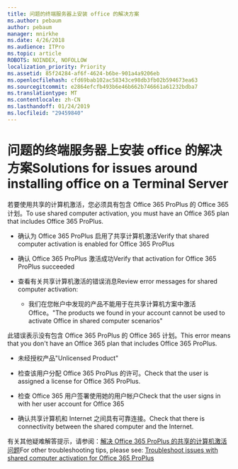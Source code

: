 ```yaml
---
title: 问题的终端服务器上安装 office 的解决方案
ms.author: pebaum
author: pebaum
manager: mnirkhe
ms.date: 4/26/2018
ms.audience: ITPro
ms.topic: article
ROBOTS: NOINDEX, NOFOLLOW
localization_priority: Priority
ms.assetid: 85f24284-af6f-4624-b6be-901a4a9206eb
ms.openlocfilehash: cfd69bab102ac58343ce98db3fb02b594673ea63
ms.sourcegitcommit: e2864efcfb493b6e46b662b746661a61232bdba7
ms.translationtype: MT
ms.contentlocale: zh-CN
ms.lasthandoff: 01/24/2019
ms.locfileid: "29459840"
---
```

# <a name="solutions-for-issues-around-installing-office-on-a-terminal-server"></a><span data-ttu-id="4d639-102">问题的终端服务器上安装 office 的解决方案</span><span class="sxs-lookup"><span data-stu-id="4d639-102">Solutions for issues around installing office on a Terminal Server</span></span>

<span data-ttu-id="4d639-103">若要使用共享的计算机激活，您必须具有包含 Office 365 ProPlus 的 Office 365 计划。</span><span class="sxs-lookup"><span data-stu-id="4d639-103">To use shared computer activation, you must have an Office 365 plan that includes Office 365 ProPlus.</span></span>
  
- <span data-ttu-id="4d639-104">确认为 Office 365 ProPlus 启用了共享计算机激活</span><span class="sxs-lookup"><span data-stu-id="4d639-104">Verify that shared computer activation is enabled for Office 365 ProPlus</span></span>
    
- <span data-ttu-id="4d639-105">确认 Office 365 ProPlus 激活成功</span><span class="sxs-lookup"><span data-stu-id="4d639-105">Verify that activation for Office 365 ProPlus succeeded</span></span>
    
- <span data-ttu-id="4d639-106">查看有关共享计算机激活的错误消息</span><span class="sxs-lookup"><span data-stu-id="4d639-106">Review error messages for shared computer activation:</span></span>
    
  - <span data-ttu-id="4d639-107">我们在您帐户中发现的产品不能用于在共享计算机方案中激活 Office。</span><span class="sxs-lookup"><span data-stu-id="4d639-107">"The products we found in your account cannot be used to activate Office in shared computer scenarios"</span></span>
  
<span data-ttu-id="4d639-108">此错误表示没有包含 Office 365 ProPlus 的 Office 365 计划。</span><span class="sxs-lookup"><span data-stu-id="4d639-108">This error means that you don't have an Office 365 plan that includes Office 365 ProPlus.</span></span>
    
  - <span data-ttu-id="4d639-109">未经授权产品</span><span class="sxs-lookup"><span data-stu-id="4d639-109">"Unlicensed Product"</span></span>
    
  - <span data-ttu-id="4d639-110">检查该用户分配 Office 365 ProPlus 的许可。</span><span class="sxs-lookup"><span data-stu-id="4d639-110">Check that the user is assigned a license for Office 365 ProPlus.</span></span>
    
  - <span data-ttu-id="4d639-111">检查 Office 365 用户签署使用她的用户帐户</span><span class="sxs-lookup"><span data-stu-id="4d639-111">Check that the user signs in with her user account for Office 365</span></span>
    
  - <span data-ttu-id="4d639-112">确认共享计算机和 Internet 之间具有可靠连接。</span><span class="sxs-lookup"><span data-stu-id="4d639-112">Check that there is connectivity between the shared computer and the Internet.</span></span>
    
<span data-ttu-id="4d639-113">有关其他疑难解答提示，请参阅：[解决 Office 365 ProPlus 的共享的计算机激活问题](https://docs.microsoft.com/DeployOffice/troubleshoot-issues-with-shared-computer-activation-for-office-365-proplus)</span><span class="sxs-lookup"><span data-stu-id="4d639-113">For other troubleshooting tips, please see: [Troubleshoot issues with shared computer activation for Office 365 ProPlus](https://docs.microsoft.com/DeployOffice/troubleshoot-issues-with-shared-computer-activation-for-office-365-proplus)</span></span>
  

